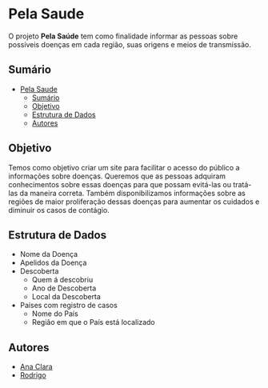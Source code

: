 # Pela Saude

O projeto **Pela Saúde** tem como finalidade informar as pessoas sobre possíveis doenças em cada região, suas origens e meios de transmissão.

## Sumário

- [Pela Saude](#pela-saude)
  - [Sumário](#sumário)
  - [Objetivo](#objetivo)
  - [Estrutura de Dados](#estrutura-de-dados)
  - [Autores](#autores)

## Objetivo

Temos como objetivo criar um site para facilitar o acesso do público a informações sobre doenças. Queremos que as pessoas adquiram conhecimentos sobre essas doenças para que possam evitá-las ou tratá-las da maneira correta. Também disponibilizamos informações sobre as regiões de maior proliferação dessas doenças para aumentar os cuidados e diminuir os casos de contágio.

## Estrutura de Dados

-   Nome da Doença
-   Apelidos da Doença
-   Descoberta
    -   Quem á descobriu
    -   Ano de Descoberta
    -   Local da Descoberta
-   Países com registro de casos
    -   Nome do País
    -   Região em que o País está localizado

## Autores

-   [Ana Clara]()
-   [Rodrigo]()
